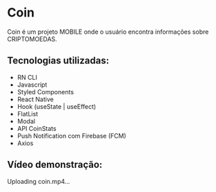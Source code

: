 # Coin

Coin é um projeto MOBILE onde o usuário encontra informações sobre CRIPTOMOEDAS.

## Tecnologias utilizadas:

- RN CLI
- Javascript
- Styled Components
- React Native
- Hook (useState | useEffect)
- FlatList
- Modal
- API CoinStats
- Push Notification com Firebase (FCM)
- Axios

## Vídeo demonstração:

Uploading coin.mp4…

